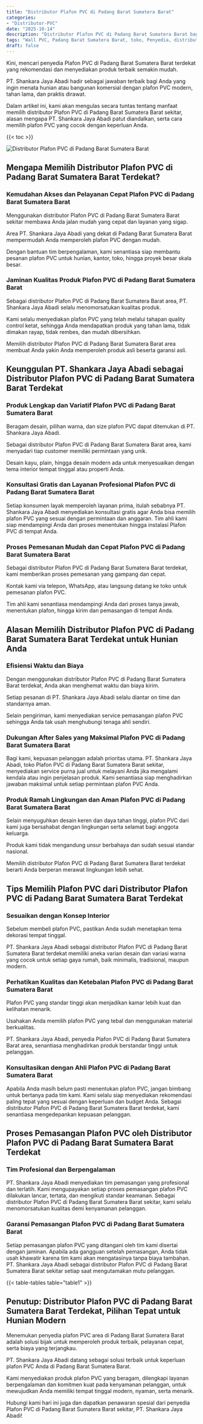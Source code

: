 ```yaml
---
title: "Distributor Plafon PVC di Padang Barat Sumatera Barat"
categories: 
- "Distributor-PVC"
date: "2025-10-14"
description: "Distributor Plafon PVC di Padang Barat Sumatera Barat bagi tempat tinggal, office, serta ritel. Panel berkualitas, pilihan motif, variasi warna elegan, dengan servis pemasangan dikerjakan oleh tenaga ahli profesional dan kepastian resmi!|Layanan distribusi Plafon PVC di Padang Barat Sumatera Barat untuk keperluan hunian, perkantoran, atau ritel, beserta produk berkualitas dan pemasangan oleh tenaga ahli berpengalaman serta garansi resmi.|Pilihan Plafon PVC di Padang Barat Sumatera Barat yang terpercaya untuk tempat tinggal, kantor, dan toko, bersama material berkualitas dan penempatan ditangani oleh tenaga ahli profesional dan garansi resmi.|Penjualan Plafon PVC di Padang Barat Sumatera Barat untuk hunian, office, serta toko, beserta material unggulan dan penempatan oleh tenaga ahli berpengalaman, lengkap dengan garansi resmi.}"
tags: "Wall PVC, Padang Barat Sumatera Barat, toko, Penyedia, distributor"
draft: false
---
```


Kini, mencari penyedia Plafon PVC di Padang Barat Sumatera Barat terdekat yang rekomendasi dan menyediakan produk terbaik semakin mudah.

PT. Shankara Jaya Abadi hadir sebagai jawaban terbaik bagi Anda yang ingin menata hunian atau bangunan komersial dengan plafon PVC modern, tahan lama, dan praktis dirawat.

Dalam artikel ini, kami akan mengulas secara tuntas tentang manfaat memilih distributor Plafon PVC di Padang Barat Sumatera Barat sekitar, alasan mengapa PT. Shankara Jaya Abadi patut diandalkan, serta cara memilih plafon PVC yang cocok dengan keperluan Anda.

{{< toc >}}

![Distributor Plafon PVC di Padang Barat Sumatera Barat](/images/Distributor-PVC/Distributor-Plafon-PVC-di-Padang-Barat-Sumatera-Barat.png)


## Mengapa Memilih Distributor Plafon PVC di Padang Barat Sumatera Barat Terdekat?

### Kemudahan Akses dan Pelayanan Cepat Plafon PVC di Padang Barat Sumatera Barat

Menggunakan distributor Plafon PVC di Padang Barat Sumatera Barat sekitar membawa Anda jalan mudah yang cepat dan layanan yang sigap.

Area PT. Shankara Jaya Abadi yang dekat di Padang Barat Sumatera Barat mempermudah Anda memperoleh plafon PVC dengan mudah.

Dengan bantuan tim berpengalaman, kami senantiasa siap membantu pesanan plafon PVC untuk hunian, kantor, toko, hingga proyek besar skala besar.

### Jaminan Kualitas Produk Plafon PVC di Padang Barat Sumatera Barat

Sebagai distributor Plafon PVC di Padang Barat Sumatera Barat area, PT. Shankara Jaya Abadi selalu menomorsatukan kualitas produk.

Kami selalu menyediakan plafon PVC yang telah melalui tahapan quality control ketat, sehingga Anda mendapatkan produk yang tahan lama, tidak dimakan rayap, tidak rembes, dan mudah dibersihkan.

Memilih distributor Plafon PVC di Padang Barat Sumatera Barat area membuat Anda yakin Anda memperoleh produk asli beserta garansi asli.

## Keunggulan PT. Shankara Jaya Abadi sebagai Distributor Plafon PVC di Padang Barat Sumatera Barat Terdekat

### Produk Lengkap dan Variatif Plafon PVC di Padang Barat Sumatera Barat

Beragam desain, pilihan warna, dan size plafon PVC dapat ditemukan di PT. Shankara Jaya Abadi.

Sebagai distributor Plafon PVC di Padang Barat Sumatera Barat area, kami menyadari tiap customer memiliki permintaan yang unik.

Desain kayu, plain, hingga desain modern ada untuk menyesuaikan dengan tema interior tempat tinggal atau properti Anda.

### Konsultasi Gratis dan Layanan Profesional Plafon PVC di Padang Barat Sumatera Barat

Setiap konsumen layak memperoleh layanan prima, itulah sebabnya PT. Shankara Jaya Abadi menyediakan konsultasi gratis agar Anda bisa memilih plafon PVC yang sesuai dengan permintaan dan anggaran. Tim ahli kami siap mendampingi Anda dari proses menentukan hingga instalasi Plafon PVC di tempat Anda.

### Proses Pemesanan Mudah dan Cepat Plafon PVC di Padang Barat Sumatera Barat

Sebagai distributor Plafon PVC di Padang Barat Sumatera Barat terdekat, kami memberikan proses pemesanan yang gampang dan cepat.

Kontak kami via telepon, WhatsApp, atau langsung datang ke toko untuk pemesanan plafon PVC.

Tim ahli kami senantiasa mendampingi Anda dari proses tanya jawab, menentukan plafon, hingga kirim dan pemasangan di tempat Anda.

## Alasan Memilih Distributor Plafon PVC di Padang Barat Sumatera Barat Terdekat untuk Hunian Anda

### Efisiensi Waktu dan Biaya

Dengan menggunakan distributor Plafon PVC di Padang Barat Sumatera Barat terdekat, Anda akan menghemat waktu dan biaya kirim.

Setiap pesanan di PT. Shankara Jaya Abadi selalu diantar on time dan standarnya aman.

Selain pengiriman, kami menyediakan service pemasangan plafon PVC sehingga Anda tak usah menghubungi tenaga ahli sendiri.

### Dukungan After Sales yang Maksimal Plafon PVC di Padang Barat Sumatera Barat

Bagi kami, kepuasan pelanggan adalah prioritas utama. PT. Shankara Jaya Abadi, toko Plafon PVC di Padang Barat Sumatera Barat sekitar, menyediakan service purna jual untuk melayani Anda jika mengalami kendala atau ingin penjelasan produk. Kami senantiasa siap menghadirkan jawaban maksimal untuk setiap permintaan plafon PVC Anda.

### Produk Ramah Lingkungan dan Aman Plafon PVC di Padang Barat Sumatera Barat

Selain menyuguhkan desain keren dan daya tahan tinggi, plafon PVC dari kami juga bersahabat dengan lingkungan serta selamat bagi anggota keluarga.

Produk kami tidak mengandung unsur berbahaya dan sudah sesuai standar nasional.

Memilih distributor Plafon PVC di Padang Barat Sumatera Barat terdekat berarti Anda berperan merawat lingkungan lebih sehat.

## Tips Memilih Plafon PVC dari Distributor Plafon PVC di Padang Barat Sumatera Barat Terdekat

### Sesuaikan dengan Konsep Interior

Sebelum membeli plafon PVC, pastikan Anda sudah menetapkan tema dekorasi tempat tinggal.

PT. Shankara Jaya Abadi sebagai distributor Plafon PVC di Padang Barat Sumatera Barat terdekat memiliki aneka varian desain dan variasi warna yang cocok untuk setiap gaya rumah, baik minimalis, tradisional, maupun modern.

### Perhatikan Kualitas dan Ketebalan Plafon PVC di Padang Barat Sumatera Barat

Plafon PVC yang standar tinggi akan menjadikan kamar lebih kuat dan kelihatan menarik.

Usahakan Anda memilih plafon PVC yang tebal dan menggunakan material berkualitas.

PT. Shankara Jaya Abadi, penyedia Plafon PVC di Padang Barat Sumatera Barat area, senantiasa menghadirkan produk berstandar tinggi untuk pelanggan.

### Konsultasikan dengan Ahli Plafon PVC di Padang Barat Sumatera Barat

Apabila Anda masih belum pasti menentukan plafon PVC, jangan bimbang untuk bertanya pada tim kami. Kami selalu siap menyediakan rekomendasi paling tepat yang sesuai dengan keperluan dan budget Anda. Sebagai distributor Plafon PVC di Padang Barat Sumatera Barat terdekat, kami senantiasa mengedepankan kepuasan pelanggan.

## Proses Pemasangan Plafon PVC oleh Distributor Plafon PVC di Padang Barat Sumatera Barat Terdekat

### Tim Profesional dan Berpengalaman

PT. Shankara Jaya Abadi menyediakan tim pemasangan yang profesional dan terlatih. Kami mengupayakan setiap proses pemasangan plafon PVC dilakukan lancar, tertata, dan mengikuti standar keamanan. Sebagai distributor Plafon PVC di Padang Barat Sumatera Barat sekitar, kami selalu menomorsatukan kualitas demi kenyamanan pelanggan.

### Garansi Pemasangan Plafon PVC di Padang Barat Sumatera Barat

Setiap pemasangan plafon PVC yang ditangani oleh tim kami disertai dengan jaminan. Apabila ada gangguan setelah pemasangan, Anda tidak usah khawatir karena tim kami akan mengatasinya tanpa biaya tambahan. PT. Shankara Jaya Abadi sebagai distributor Plafon PVC di Padang Barat Sumatera Barat sekitar setiap saat mengutamakan mutu pelanggan.

{{< table-tables table="table1" >}}

## Penutup: Distributor Plafon PVC di Padang Barat Sumatera Barat Terdekat, Pilihan Tepat untuk Hunian Modern

Menemukan penyedia plafon PVC area di Padang Barat Sumatera Barat adalah solusi bijak untuk memperoleh produk terbaik, pelayanan cepat, serta biaya yang terjangkau.

PT. Shankara Jaya Abadi datang sebagai solusi terbaik untuk keperluan plafon PVC Anda di Padang Barat Sumatera Barat.

Kami menyediakan produk plafon PVC yang beragam, dilengkapi layanan berpengalaman dan komitmen kuat pada kenyamanan pelanggan, untuk mewujudkan Anda memiliki tempat tinggal modern, nyaman, serta menarik.

Hubungi kami hari ini juga dan dapatkan penawaran spesial dari penyedia Plafon PVC di Padang Barat Sumatera Barat sekitar, PT. Shankara Jaya Abadi!